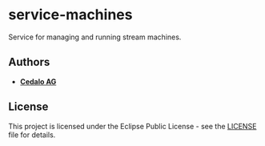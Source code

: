 # service-machines

Service for managing and running stream machines.



## Authors
* [**Cedalo AG**][cedalo]


## License
This project is licensed under the Eclipse Public License - see the [LICENSE][license] file for details.


[cedalo]: https://cedalo.com
[license]: ../../LICENSE
